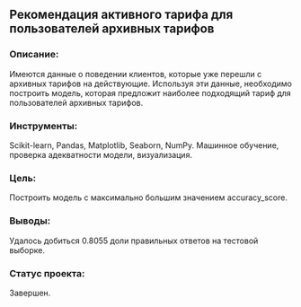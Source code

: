 ## Рекомендация активного тарифа для пользователей архивных тарифов
### Описание:
Имеются данные о поведении клиентов, которые уже перешли с архивных тарифов на действующие. Используя эти данные, необходимо построить модель, которая предложит наиболее подходящий тариф для пользователей архивных тарифов.

### Инструменты:
Scikit-learn, Pandas, Matplotlib, Seaborn, NumPy.
Машинное обучение, проверка адекватности модели, визуализация.

### Цель:
Построить модель с максимально большим значением accuracy_score.

### Выводы:
Удалось добиться 0.8055 доли правильных ответов на тестовой выборке.

### Статус проекта:
Завершен.
